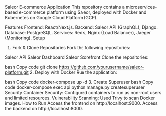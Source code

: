 Saleor E-commerce Application
This repository contains a microservices-based e-commerce platform using Saleor, deployed with Docker and Kubernetes on Google Cloud Platform (GCP).

Features
Frontend: React/Next.js.
Backend: Saleor API (GraphQL), Django.
Database: PostgreSQL.
Services: Redis, Nginx (Load Balancer), Jaeger (Monitoring).
Setup
1. Fork & Clone Repositories
Fork the following repositories:

Saleor API
Saleor Dashboard
Saleor Storefront
Clone the repositories:

bash
Copy code
git clone https://github.com/yourusername/saleor-platform.git
2. Deploy with Docker
Run the application:

bash
Copy code
docker-compose up -d
3. Create Superuser
bash
Copy code
docker-compose exec api python manage.py createsuperuser
Security
Container Security: Configured containers to run as non-root users and limited resources.
Vulnerability Scanning: Used Trivy to scan Docker images.
How to Run
Access the frontend on http://localhost:9000.
Access the backend on http://localhost:8000.
